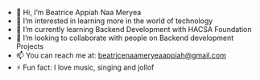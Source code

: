 - 👋 Hi, I’m Beatrice Appiah Naa Meryea
- 👀 I’m interested in learning more in the world of technology
- 🌱 I’m currently learning Backend Development with HACSA Foundation
- 💞️ I’m looking to collaborate with people on Backend development Projects
- 📫 You can reach me at: beatricenaameryeaappiah@gmail.com
- ⚡ Fun fact: I love music, singing and jollof
